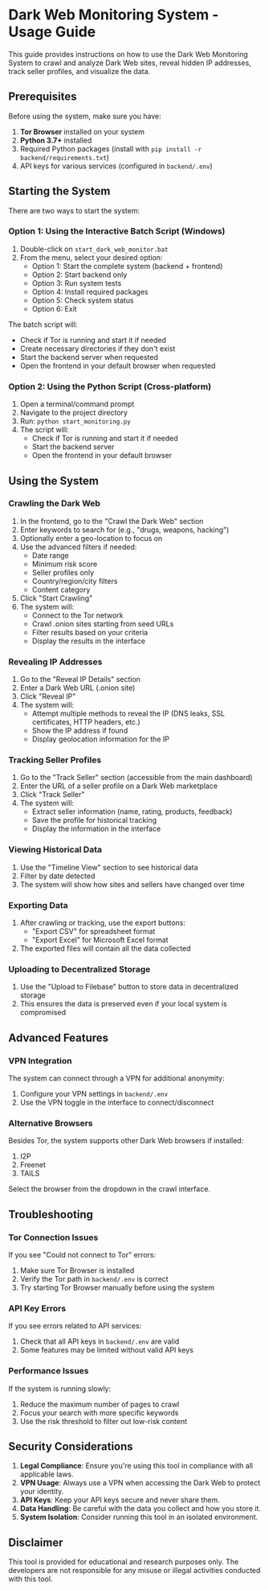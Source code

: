 # Dark Web Monitoring System - Usage Guide

This guide provides instructions on how to use the Dark Web Monitoring System to crawl and analyze Dark Web sites, reveal hidden IP addresses, track seller profiles, and visualize the data.

## Prerequisites

Before using the system, make sure you have:

1. **Tor Browser** installed on your system
2. **Python 3.7+** installed
3. Required Python packages (install with `pip install -r backend/requirements.txt`)
4. API keys for various services (configured in `backend/.env`)

## Starting the System

There are two ways to start the system:

### Option 1: Using the Interactive Batch Script (Windows)

1. Double-click on `start_dark_web_monitor.bat`
2. From the menu, select your desired option:
   - Option 1: Start the complete system (backend + frontend)
   - Option 2: Start backend only
   - Option 3: Run system tests
   - Option 4: Install required packages
   - Option 5: Check system status
   - Option 6: Exit

The batch script will:
- Check if Tor is running and start it if needed
- Create necessary directories if they don't exist
- Start the backend server when requested
- Open the frontend in your default browser when requested

### Option 2: Using the Python Script (Cross-platform)

1. Open a terminal/command prompt
2. Navigate to the project directory
3. Run: `python start_monitoring.py`
4. The script will:
   - Check if Tor is running and start it if needed
   - Start the backend server
   - Open the frontend in your default browser

## Using the System

### Crawling the Dark Web

1. In the frontend, go to the "Crawl the Dark Web" section
2. Enter keywords to search for (e.g., "drugs, weapons, hacking")
3. Optionally enter a geo-location to focus on
4. Use the advanced filters if needed:
   - Date range
   - Minimum risk score
   - Seller profiles only
   - Country/region/city filters
   - Content category
5. Click "Start Crawling"
6. The system will:
   - Connect to the Tor network
   - Crawl .onion sites starting from seed URLs
   - Filter results based on your criteria
   - Display the results in the interface

### Revealing IP Addresses

1. Go to the "Reveal IP Details" section
2. Enter a Dark Web URL (.onion site)
3. Click "Reveal IP"
4. The system will:
   - Attempt multiple methods to reveal the IP (DNS leaks, SSL certificates, HTTP headers, etc.)
   - Show the IP address if found
   - Display geolocation information for the IP

### Tracking Seller Profiles

1. Go to the "Track Seller" section (accessible from the main dashboard)
2. Enter the URL of a seller profile on a Dark Web marketplace
3. Click "Track Seller"
4. The system will:
   - Extract seller information (name, rating, products, feedback)
   - Save the profile for historical tracking
   - Display the information in the interface

### Viewing Historical Data

1. Use the "Timeline View" section to see historical data
2. Filter by date detected
3. The system will show how sites and sellers have changed over time

### Exporting Data

1. After crawling or tracking, use the export buttons:
   - "Export CSV" for spreadsheet format
   - "Export Excel" for Microsoft Excel format
2. The exported files will contain all the data collected

### Uploading to Decentralized Storage

1. Use the "Upload to Filebase" button to store data in decentralized storage
2. This ensures the data is preserved even if your local system is compromised

## Advanced Features

### VPN Integration

The system can connect through a VPN for additional anonymity:

1. Configure your VPN settings in `backend/.env`
2. Use the VPN toggle in the interface to connect/disconnect

### Alternative Browsers

Besides Tor, the system supports other Dark Web browsers if installed:

1. I2P
2. Freenet
3. TAILS

Select the browser from the dropdown in the crawl interface.

## Troubleshooting

### Tor Connection Issues

If you see "Could not connect to Tor" errors:

1. Make sure Tor Browser is installed
2. Verify the Tor path in `backend/.env` is correct
3. Try starting Tor Browser manually before using the system

### API Key Errors

If you see errors related to API services:

1. Check that all API keys in `backend/.env` are valid
2. Some features may be limited without valid API keys

### Performance Issues

If the system is running slowly:

1. Reduce the maximum number of pages to crawl
2. Focus your search with more specific keywords
3. Use the risk threshold to filter out low-risk content

## Security Considerations

1. **Legal Compliance**: Ensure you're using this tool in compliance with all applicable laws.
2. **VPN Usage**: Always use a VPN when accessing the Dark Web to protect your identity.
3. **API Keys**: Keep your API keys secure and never share them.
4. **Data Handling**: Be careful with the data you collect and how you store it.
5. **System Isolation**: Consider running this tool in an isolated environment.

## Disclaimer

This tool is provided for educational and research purposes only. The developers are not responsible for any misuse or illegal activities conducted with this tool.